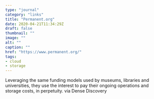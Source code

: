 ```yaml
---
type: "journal"
category: "links"
title: "Permanent.org"
date: 2020-04-21T11:34:29Z
draft: false
thumbnail: ""
image: ""
alt: ""
caption: ""
href: "https://www.permanent.org/"
tags:
- cloud
- storage
---
```


Leveraging the same funding models used by museums, libraries and universities, they use the interest to pay their ongoing operations and storage costs, in perpetuity. via Dense Discovery
